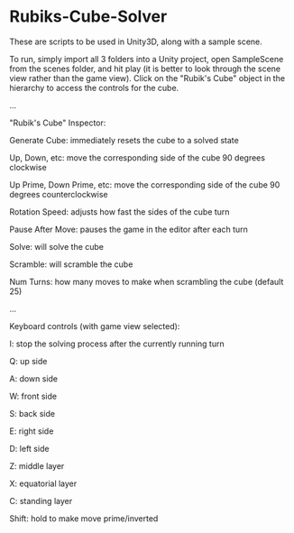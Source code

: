 # Rubiks-Cube-Solver

These are scripts to be used in Unity3D, along with a sample scene. 

To run, simply import all 3 folders into a Unity project, open SampleScene from the scenes folder, 
and hit play (it is better to look through the scene view rather than the game view).
Click on the "Rubik's Cube" object in the hierarchy to access the controls for the cube.

...

"Rubik's Cube" Inspector:

Generate Cube: immediately resets the cube to a solved state

Up, Down, etc: move the corresponding side of the cube 90 degrees clockwise

Up Prime, Down Prime, etc: move the corresponding side of the cube 90 degrees counterclockwise

Rotation Speed: adjusts how fast the sides of the cube turn

Pause After Move: pauses the game in the editor after each turn

Solve: will solve the cube

Scramble: will scramble the cube

Num Turns: how many moves to make when scrambling the cube (default 25)

...

Keyboard controls (with game view selected):

I: stop the solving process after the currently running turn

Q: up side

A: down side

W: front side

S: back side

E: right side

D: left side

Z: middle layer

X: equatorial layer

C: standing layer

Shift: hold to make move prime/inverted

